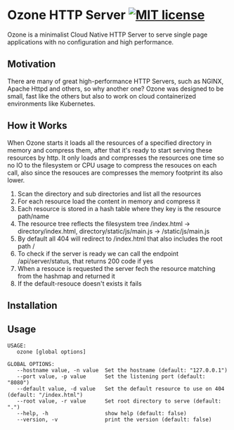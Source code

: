 # Ozone HTTP Server [![MIT license](https://img.shields.io/badge/License-MIT-blue.svg)](https://github.com/fabiodcorreia/ozone/blob/master/LICENSE) 

Ozone is a minimalist Cloud Native HTTP Server to serve single page applications with no configuration and high performance.

## Motivation

There are many of great high-performance HTTP Servers, such as NGINX, Apache Httpd and others, so why another one?
Ozone was designed to be small, fast like the others but also to work on cloud containerized environments like Kubernetes.

## How it Works

When Ozone starts it loads all the resources of a specified directory in memory and compress them, after that it's ready to start serving these resources by http. It only loads and compresses the resources one time so no IO to the filesystem or CPU usage to compress the resouces on each call, also since the resouces are compresses the memory footprint its also lower.

1. Scan the directory and sub directories and list all the resources
2. For each resource load the content in memory and compress it
3. Each resource is stored in a hash table where they key is the resource path/name
4. The resource tree reflects the filesystem tree /index.html -> directory/index.html,  directory/static/js/main.js -> /static/js/main.js
5. By default all 404 will redirect to /index.html that also includes the root path /
6. To check if the server is ready we can call the endpoint /api/server/status, that returns 200 code if yes
7. When a resouce is requested the server fech the resource matching from the hashmap and returned it
8. If the default-resouce doesn't exists it fails

## Installation

## Usage
```
USAGE:
   ozone [global options]

GLOBAL OPTIONS:
   --hostname value, -n value  Set the hostname (default: "127.0.0.1")
   --port value, -p value      Set the listening port (default: "8080")
   --default value, -d value   Set the default resource to use on 404 (default: "/index.html")
   --root value, -r value      Set root directory to serve (default: ".")
   --help, -h                  show help (default: false)
   --version, -v               print the version (default: false)
```


